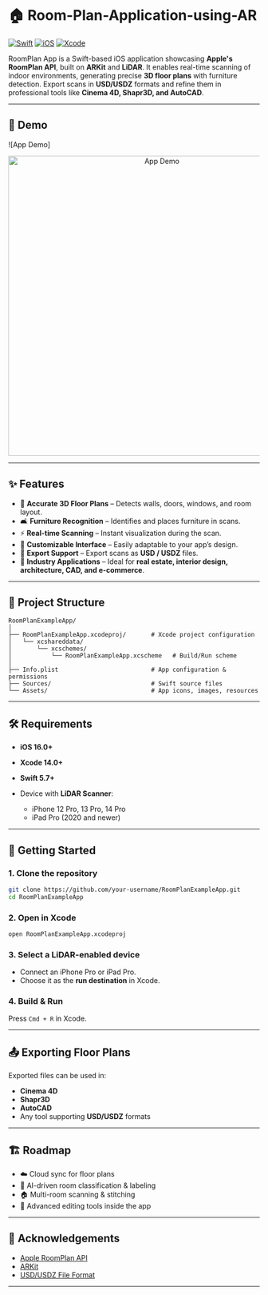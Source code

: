 # 🏠 Room-Plan-Application-using-AR

[![Swift](https://img.shields.io/badge/Swift-5.7-orange.svg?style=flat\&logo=swift)](https://swift.org)
[![iOS](https://img.shields.io/badge/iOS-16%2B-black.svg?style=flat\&logo=apple)](https://developer.apple.com/ios/)
[![Xcode](https://img.shields.io/badge/Xcode-14%2B-blue.svg?style=flat\&logo=xcode)](https://developer.apple.com/xcode/)

RoomPlan App is a Swift-based iOS application showcasing **Apple's RoomPlan API**, built on **ARKit** and **LiDAR**. It enables real-time scanning of indoor environments, generating precise **3D floor plans** with furniture detection. Export scans in **USD/USDZ** formats and refine them in professional tools like **Cinema 4D, Shapr3D, and AutoCAD**.

---
## 📸 Demo

![App Demo]

<div align="center">
  <img src="output.gif" alt="App Demo" width="600"/>
</div>

---
## ✨ Features

* 📏 **Accurate 3D Floor Plans** – Detects walls, doors, windows, and room layout.
* 🛋️ **Furniture Recognition** – Identifies and places furniture in scans.
* ⚡ **Real-time Scanning** – Instant visualization during the scan.
* 🎨 **Customizable Interface** – Easily adaptable to your app’s design.
* 📂 **Export Support** – Export scans as **USD / USDZ** files.
* 🏢 **Industry Applications** – Ideal for **real estate, interior design, architecture, CAD, and e-commerce**.

---

## 📂 Project Structure

```
RoomPlanExampleApp/
│
├── RoomPlanExampleApp.xcodeproj/       # Xcode project configuration
│   └── xcshareddata/
│       └── xcschemes/
│           └── RoomPlanExampleApp.xcscheme   # Build/Run scheme
│
├── Info.plist                          # App configuration & permissions
├── Sources/                            # Swift source files
└── Assets/                             # App icons, images, resources
```

---

## 🛠️ Requirements

* **iOS 16.0+**
* **Xcode 14.0+**
* **Swift 5.7+**
* Device with **LiDAR Scanner**:

  * iPhone 12 Pro, 13 Pro, 14 Pro
  * iPad Pro (2020 and newer)

---

## 🚀 Getting Started

### 1. Clone the repository

```bash
git clone https://github.com/your-username/RoomPlanExampleApp.git
cd RoomPlanExampleApp
```

### 2. Open in Xcode

```bash
open RoomPlanExampleApp.xcodeproj
```

### 3. Select a LiDAR-enabled device

* Connect an iPhone Pro or iPad Pro.
* Choose it as the **run destination** in Xcode.

### 4. Build & Run

Press `Cmd + R` in Xcode.

---

## 📤 Exporting Floor Plans

Exported files can be used in:

* **Cinema 4D**
* **Shapr3D**
* **AutoCAD**
* Any tool supporting **USD/USDZ** formats

---

## 🏗️ Roadmap

* ☁️ Cloud sync for floor plans
* 🤖 AI-driven room classification & labeling
* 🏠 Multi-room scanning & stitching
* 📐 Advanced editing tools inside the app
  
---

## 🙌 Acknowledgements

* [Apple RoomPlan API](https://developer.apple.com/augmented-reality/roomplan/)
* [ARKit](https://developer.apple.com/augmented-reality/)
* [USD/USDZ File Format](https://developer.apple.com/augmented-reality/tools/)

---
